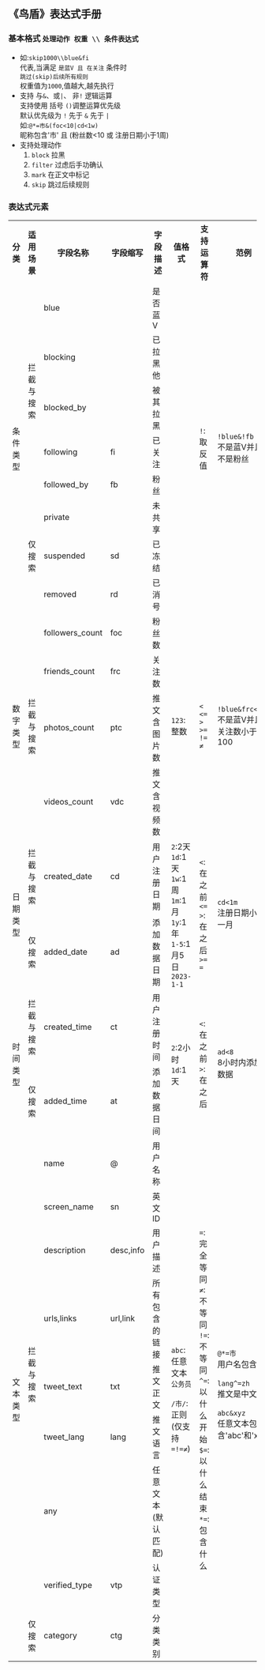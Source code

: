## 《鸟盾》表达式手册
### 基本格式 `处理动作 权重 \\ 条件表达式`  
- 如:`skip1000\\blue&fi`  
  代表,当满足 `是蓝V 且 在关注` 条件时  
  `跳过(skip)后续所有规则`  
  权重值为`1000`,值越大,越先执行
- 支持 与`&`、或`|`、 非`!` 逻辑运算  
  支持使用 括号 `()`调整运算优先级  
  默认优先级为 `!` 先于 `&` 先于 `|`  
  如:`@*=市&(foc<10|cd<1w)`  
  昵称包含'市' 且 (粉丝数<10 或 注册日期小于1周)
- 支持处理动作
  1. `block` 拉黑
  2. `filter` 过虑后手功确认
  3. `mark` 在正文中标记
  4. `skip` 跳过后续规则
### 表达式元素
<table>
    <tr>
        <th>分类</th>
        <th>适用场景</th>
        <th>字段名称</th>
        <th>字段缩写</th>
        <th>字段描述</th>
        <th>值格式</th>
        <th>支持运算符</th>
        <th>范例</th>
    </tr>
    <tr>
        <td rowspan="8">条件类型</td>
        <td rowspan="5">拦截<br/>与<br/>搜索</td>
        <td>blue</td>
        <td></td>
        <td>是否蓝V</td>
        <td rowspan="8"></td>
        <td rowspan="8"><code>!</code>:取反值</td>
        <td rowspan="8"><code>!blue&!fb</code><br/>不是蓝V并且不是粉丝</td>
    </tr>
    <tr>
        <td>blocking</td>
        <td></td>
        <td>已拉黑他</td>
    </tr>
    <tr>
        <td>blocked_by</td>
        <td></td>
        <td>被其拉黑</td>
    </tr>
    <tr>
        <td>following</td>
        <td>fi</td>
        <td>已关注</td>
    </tr>
    <tr>
        <td>followed_by</td>
        <td>fb</td>
        <td>粉丝</td>
    </tr>
    <tr>
        <td rowspan="3">仅搜索</td>
        <td>private</td>
        <td></td>
        <td>未共享</td>
    </tr>
    <tr>
        <td>suspended</td>
        <td>sd</td>
        <td>已冻结</td>
    </tr>
    <tr>
        <td>removed</td>
        <td>rd</td>
        <td>已消号</td>
    </tr>
    <tr>
        <td rowspan="4">数字类型</td>
        <td rowspan="4">拦截<br/>与<br/>搜索</td>
        <td>followers_count</td>
        <td>foc</td>
        <td>粉丝数</td>
        <td rowspan="4"><code>123</code>:整数</td>
        <td rowspan="4">
<code>&lt;</code><br/>
<code>&lt;=</code><br/>
<code>&gt;</code><br/>
<code>&gt;=</code><br/>
<code>!=</code><br/>
<code>≠</code><br/>
</td>
        <td rowspan="4"><code>!blue&frc<100</code><br/>不是蓝V并且关注数小于100</td>
    </tr>
    <tr>
        <td>friends_count</td>
        <td>frc</td>
        <td>关注数</td>
    </tr>
    <tr>
        <td>photos_count</td>
        <td>ptc</td>
        <td>推文含图片数</td>
    </tr>
    <tr>
        <td>videos_count</td>
        <td>vdc</td>
        <td>推文含视频数</td>
    </tr>
    <tr>
        <td rowspan="2">日期类型</td>
        <td>拦截<br/>与<br/>搜索</td>
        <td>created_date</td>
        <td>cd</td>
        <td>用户注册日期</td>
        <td rowspan="2">
<code>2</code>:2天<br/>
<code>1d</code>:1天<br/>
<code>1w</code>:1周<br/>
<code>1m</code>:1月<br/>
<code>1y</code>:1年<br/>
<code>1-5</code>:1月5日<br/>
<code>2023-1-1</code><br/>
</td>
        <td rowspan="2">
<code>&lt;</code>:在之前<br/>
<code>&lt;=</code><br/>
<code>&gt;</code>:在之后<br/>
<code>&gt;=</code><br/>
<code>=</code><br/>
</td>
        <td rowspan="2"><code>cd<1m</code><br/>注册日期小于一月</td>
    </tr>
    <tr>
        <td>仅搜索</td>
        <td>added_date</td>
        <td>ad</td>
        <td>添加数据日期</td>
    </tr>
    <tr>
        <td rowspan="2">时间类型</td>
        <td>拦截<br/>与<br/>搜索</td>
        <td>created_time</td>
        <td>ct</td>
        <td>用户注册时间</td>
        <td rowspan="2">
<code>2</code>:2小时<br/>
<code>1d</code>:1天<br/>
</td>
        <td rowspan="2">
<code>&lt;</code>:在之前<br/>
<code>&gt;</code>:在之后<br/>
</td>
        <td rowspan="2"><code>ad<8</code><br/>8小时内添加的数据</td>
    </tr>
    <tr>
        <td>仅搜索</td>
        <td>added_time</td>
        <td>at</td>
        <td>添加数据日间</td>
    </tr>
    <tr>
        <td rowspan="9">文本类型</td>
        <td rowspan="8">拦截<br/>与<br/>搜索</td>
        <td>name</td>
        <td>@</td>
        <td>用户名称</td>
        <td rowspan="10">
<code>abc</code>:任意文本<br/>
<code>公务员</code><br/><br/>
<code>/市/</code>:正则<br/>(仅支持<code>=</code><code>!=</code><code>≠</code>)<br/>
</td>
        <td rowspan="10">
<code>=</code>:完全等同<br/>
<code>≠</code>:不等同<br/>
<code>!=</code>:不等同<br/>
<code>^=</code>:以什么开始<br/>
<code>$=</code>:以什么结束<br/>
<code>*=</code>:包含什么<br/>
</td>
        <td rowspan="10">
<code>@*=市</code><br/>用户名包含'市'<br/><br/>
<code>lang^=zh</code><br/>推文是中文<br/><br/>
<code>abc&xyz</code><br/>任意文本包含'abc'和'xyz'<br/><br/>
</td>
    </tr>
    <tr>
        <td>screen_name</td>
        <td>sn</td>
        <td>英文ID</td>
    </tr>
    <tr>
        <td>description</td>
        <td>desc,info</td>
        <td>用户描述</td>
    </tr>
    <tr>
        <td>urls,links</td>
        <td>url,link</td>
        <td>所有包含的链接</td>
    </tr>
    <tr>
        <td>tweet_text</td>
        <td>txt</td>
        <td>推文正文</td>
    </tr>
    <tr>
        <td>tweet_lang</td>
        <td>lang</td>
        <td>推文语言</td>
    </tr>
    <tr>
        <td>any</td>
        <td></td>
        <td>任意文本(默认匹配)</td>
    </tr>
    <tr>
        <td>verified_type</td>
        <td>vtp</td>
        <td>认证类型</td>
    </tr>
    <tr>
        <td>仅搜索</td>
        <td>category</td>
        <td>ctg</td>
        <td>分类类别</td>
    </tr>
</table>